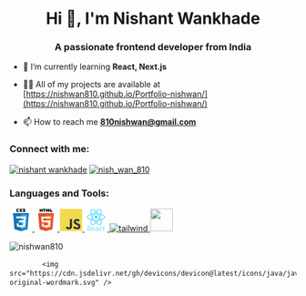 <h1 align="center">Hi 👋, I'm Nishant Wankhade</h1>
<h3 align="center">A passionate frontend developer from India</h3>

- 🌱 I’m currently learning **React, Next.js**

- 👨‍💻 All of my projects are available at [https://nishwan810.github.io/Portfolio-nishwan/](https://nishwan810.github.io/Portfolio-nishwan/)

- 📫 How to reach me **810nishwan@gmail.com**

<h3 align="left">Connect with me:</h3>
<p align="left">
<a href="https://linkedin.com/in/nishant wankhade" target="blank"><img align="center" src="https://raw.githubusercontent.com/rahuldkjain/github-profile-readme-generator/master/src/images/icons/Social/linked-in-alt.svg" alt="nishant wankhade" height="30" width="40" /></a>
<a href="https://instagram.com/nish_wan_810" target="blank"><img align="center" src="https://raw.githubusercontent.com/rahuldkjain/github-profile-readme-generator/master/src/images/icons/Social/instagram.svg" alt="nish_wan_810" height="30" width="40" /></a>
</p>

<h3 align="left">Languages and Tools:</h3>
<p align="left">  <a href="https://www.w3schools.com/css/" target="_blank" rel="noreferrer"> <img src="https://raw.githubusercontent.com/devicons/devicon/master/icons/css3/css3-original-wordmark.svg" alt="css3" width="40" height="40"/> </a> <a href="https://www.w3.org/html/" target="_blank" rel="noreferrer"> <img src="https://raw.githubusercontent.com/devicons/devicon/master/icons/html5/html5-original-wordmark.svg" alt="html5" width="40" height="40"/> </a>  <a href="https://developer.mozilla.org/en-US/docs/Web/JavaScript" target="_blank" rel="noreferrer"> <img src="https://raw.githubusercontent.com/devicons/devicon/master/icons/javascript/javascript-original.svg" alt="javascript" width="40" height="40"/> </a> <a href="https://reactjs.org/" target="_blank" rel="noreferrer"> <img src="https://raw.githubusercontent.com/devicons/devicon/master/icons/react/react-original-wordmark.svg" alt="react" width="40" height="40"/> </a> <a href="https://tailwindcss.com/" target="_blank" rel="noreferrer"> <img src="https://www.vectorlogo.zone/logos/tailwindcss/tailwindcss-icon.svg" alt="tailwind" width="40" height="40"/> </a><a href="https://www.adobe.com/in/products/illustrator.html" target="_blank" rel="noreferrer"> <img src="https://cdn.jsdelivr.net/gh/devicons/devicon@latest/icons/java/java-original-wordmark.svg" width="40" height="40"/> </a> </p>

<p><img align="center" src="https://github-readme-stats.vercel.app/api/top-langs?username=nishwan810&show_icons=true&locale=en&layout=compact" alt="nishwan810" /></p>


            <img src="https://cdn.jsdelivr.net/gh/devicons/devicon@latest/icons/java/java-original-wordmark.svg" />
          
